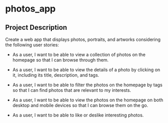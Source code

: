 # photos_app

## Project Description
Create a web app that displays photos, portraits, and artworks considering the following user stories:

-  As a user, I want to be able to view a collection of photos on the homepage so that I can browse through them.

-  As a user, I want to be able to view the details of a photo by clicking on it, including its title, description, and tags.

-  As a user, I want to be able to filter the photos on the homepage by tags so that I can find photos that are relevant to my interests.

-  As a user, I want to be able to view the photos on the homepage on both desktop and mobile devices so that I can browse them on the go.

-  As a user, I want to be able to like or deslike interesting photos.